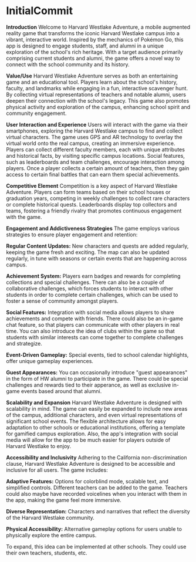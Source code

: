 # InitialCommit

**Introduction**
Welcome to Harvard Westlake Adventure, a mobile augmented reality game that transforms the iconic Harvard Westlake campus into a vibrant, interactive world. Inspired by the mechanics of Pokémon Go, this app is designed to engage students, staff, and alumni in a unique exploration of the school's rich heritage. With a target audience primarily comprising current students and alumni, the game offers a novel way to connect with the school community and its history.

**Value/Use**
Harvard Westlake Adventure serves as both an entertaining game and an educational tool. Players learn about the school's history, faculty, and landmarks while engaging in a fun, interactive scavenger hunt. By collecting virtual representations of teachers and notable alumni, users deepen their connection with the school's legacy. This game also promotes physical activity and exploration of the campus, enhancing school spirit and community engagement.

**User Interaction and Experience**
Users will interact with the game via their smartphones, exploring the Harvard Westlake campus to find and collect virtual characters. The game uses GPS and AR technology to overlay the virtual world onto the real campus, creating an immersive experience. Players can collect different faculty members, each with unique attributes and historical facts, by visiting specific campus locations. Social features, such as leaderboards and team challenges, encourage interaction among players. Once a player collects a certain amount of teachers, then they gain access to certain final battles that can earn them special achievements.


**Competitive Element**
Competition is a key aspect of Harvard Westlake Adventure. Players can form teams based on their school houses or graduation years, competing in weekly challenges to collect rare characters or complete historical quests. Leaderboards display top collectors and teams, fostering a friendly rivalry that promotes continuous engagement with the game. 



**Engagement and Addictiveness Strategies**
The game employs various strategies to ensure player engagement and retention:

**Regular Content Updates:** New characters and quests are added regularly, keeping the game fresh and exciting. The map can also be updated regularly, in tune with seasons or certain events that are happening across campus.

**Achievement System:** Players earn badges and rewards for completing collections and special challenges. There can also be a couple of collaborative challenges, which forces students to interact with other students in order to complete certain challenges, which can be used to foster a sense of community amongst players. 

**Social Features:** Integration with social media allows players to share achievements and compete with friends. There could also be an in-game chat feature, so that players can communicate with other players in real time. You can also introduce the idea of clubs within the game so that students with similar interests can come together to complete challenges and strategize.

**Event-Driven Gameplay:** Special events, tied to school calendar highlights, offer unique gameplay experiences.

**Guest Appearances:**
You can occasionally introduce "guest appearances" in the form of HW alumni to participate in the game. There could be special challenges and rewards tied to their apperance, as well as exclusive in-game events based around that alumni.

**Scalability and Expansion**
Harvard Westlake Adventure is designed with scalability in mind. The game can easily be expanded to include new areas of the campus, additional characters, and even virtual representations of significant school events. The flexible architecture allows for easy adaptation to other schools or educational institutions, offering a template for gamified campus exploration. Also, the app's integration with social media will allow for the app to be much easier for players outside of Harvard Westlake to enjoy.

**Accessibility and Inclusivity**
Adhering to the California non-discrimination clause, Harvard Westlake Adventure is designed to be accessible and inclusive for all users. The game includes:

**Adaptive Features:**
Options for colorblind mode, scalable text, and simplified controls. Different teachers can be added to the game. Teachers could also maybe have recorded voicelines when you interact with them in the app, making the game feel more immersive.

**Diverse Representation:** Characters and narratives that reflect the diversity of the Harvard Westlake community.

**Physical Accessibility:** Alternative gameplay options for users unable to physically explore the entire campus.

To expand, this idea can be implemented at other schools. They could use their own teachers, students, etc.